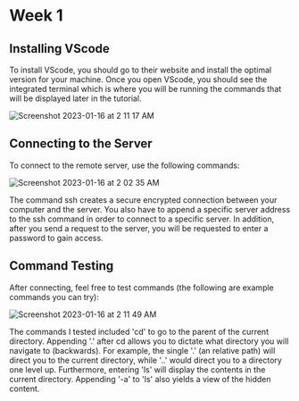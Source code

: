 # Week 1

## Installing VScode
To install VScode, you should go to their website and install the optimal version for your machine. Once you open VScode, you should see the integrated terminal which is where you will be running the commands that will be displayed later in the tutorial. 


  ![Screenshot 2023-01-16 at 2 11 17 AM](https://user-images.githubusercontent.com/41757629/212653158-53598e11-cf31-4c47-b53c-cfb60a24a6e1.png)

## Connecting to the Server
To connect to the remote server, use the following commands: 


  ![Screenshot 2023-01-16 at 2 02 35 AM](https://user-images.githubusercontent.com/41757629/212652886-0fb4066c-ff33-4d86-97f8-b260e4503636.png)


The command ssh creates a secure encrypted connection between your computer and the server. You also have to append a specific server address to the ssh command in order to connect to a specific server. In addition, after you send a request to the server, you will be requested to enter a password to gain access. 


## Command Testing
After connecting, feel free to test commands (the following are example commands you can try): 


  ![Screenshot 2023-01-16 at 2 11 49 AM](https://user-images.githubusercontent.com/41757629/212653268-90e26b46-f370-417e-b9e3-3f7d9be5e500.png)


The commands I tested included 'cd' to go to the parent of the current directory. Appending '.' after cd allows you to dictate what directory you will navigate to (backwards). For example, the single '.' (an relative path) will direct you to the current directory, while '..' would direct you to a directory one level up. Furthermore, entering 'ls' will display the contents in the current directory. Appending '-a' to 'ls' also yields a view of the hidden content. 
